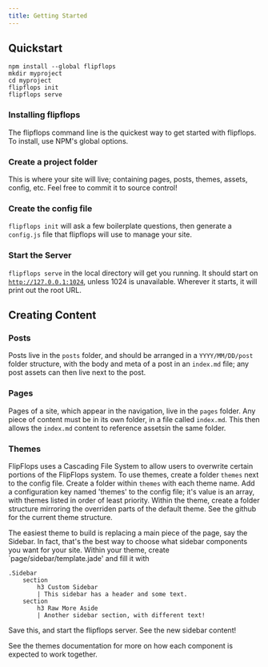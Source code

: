 ```yaml
---
title: Getting Started
---
```


## Quickstart

```
npm install --global flipflops
mkdir myproject
cd myproject
flipflops init
flipflops serve
```

### Installing flipflops

The flipflops command line is the quickest way to get started with flipflops. To
install, use NPM's global options.

### Create a project folder

This is where your site will live; containing pages, posts, themes, assets,
config, etc. Feel free to commit it to source control!

### Create the config file

`flipflops init` will ask a few boilerplate questions, then generate a
`config.js` file that flipflops will use to manage your site.

### Start the Server

`flipflops serve` in the local directory will get you running. It should start
on [`http://127.0.0.1:1024`](http://127.0.0.1:1024), unless 1024 is unavailable.
Wherever it starts, it will print out the root URL.

## Creating Content

### Posts

Posts live in the `posts` folder, and should be arranged in a `YYYY/MM/DD/post`
folder structure, with the body and meta of a post in an `index.md` file; any
post assets can then live next to the post.

### Pages

Pages of a site, which appear in the navigation, live in the `pages` folder. Any
piece of content must be in its own folder, in a file called `index.md`. This
then allows the `index.md` content to reference assetsin the same folder.

### Themes

FlipFlops uses a Cascading File System to allow users to overwrite certain
portions of the FlipFlops system. To use themes, create a folder `themes` next
to the config file. Create a folder within `themes` with each theme name. Add
a configuration key named 'themes' to the config file; it's value is an array,
with themes listed in order of least priority. Within the theme, create a folder
structure mirroring the overriden parts of the default theme. See the github for
the current theme structure.

The easiest theme to build is replacing a main piece of the page, say the
Sidebar. In fact, that's the best way to choose what sidebar components you want
for your site. Within your theme, create `page/sidebar/template.jade' and fill
it with

```
.Sidebar
    section
        h3 Custom Sidebar
        | This sidebar has a header and some text.
    section
        h3 Raw More Aside
        | Another sidebar section, with different text!

```

Save this, and start the flipflops server. See the new sidebar content!

See the themes documentation for more on how each component is expected to work
together.
